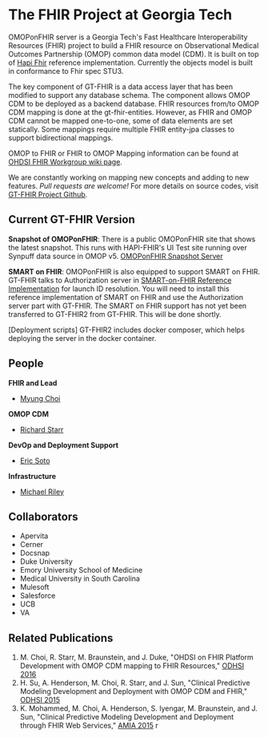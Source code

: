 # The FHIR Project at Georgia Tech

OMOPonFHIR server is a Georgia Tech's Fast Healthcare Interoperability Resources (FHIR) project to build a FHIR resource on Observational Medical Outcomes Partnership (OMOP) common data model (CDM). It is built on top of <a href="http://hapifhir.io">Hapi Fhir</a> reference implementation. Currently the objects model is built in conformance to Fhir spec STU3.

The key component of GT-FHIR is a data access layer that has been modified to support any database schema. The component allows OMOP CDM to be deployed as a backend database. FHIR resources from/to OMOP CDM mapping is done at the gt-fhir-entities. However, as FHIR and OMOP CDM cannot be mapped one-to-one, some of data elements are set statically. Some mappings require multiple FHIR entity-jpa classes to support bidirectional mappings. 

OMOP to FHIR or FHIR to OMOP Mapping information can be found at [OHDSI FHIR Workgroup wiki page](https://www.ohdsi.org/web/wiki/doku.php?id=projects:workgroups:mappings_between_ohdsi_cdm_and_fhir).

We are constantly working on mapping new concepts and adding to new features. *Pull requests are welcome!* For more details on source codes, visit [GT-FHIR Project Github](https://github.com/gt-health/GT-FHIR2).

## Current GT-FHIR Version
**Snapshot of OMOPonFHIR**: There is a public OMOPonFHIR site that shows the latest snapshot. This runs with HAPI-FHIR's UI Test site running over Synpuff data source in OMOP v5. [OMOPonFHIR Snapshot Server](https://apps.hdap.gatech.edu/gt-fhir/tester/) 

**SMART on FHIR**: OMOPonFHIR is also equipped to support SMART on FHIR. GT-FHIR talks to Authorization server in [SMART-on-FHIR Reference Implementation](https://github.com/smart-on-fhir/installer) for launch ID resolution. You will need to install this reference implementation of SMART on FHIR and use the Authorization server part with GT-FHIR. The SMART on FHIR support has not yet been transferred to GT-FHIR2 from GT-FHIR. This will be done shortly.

[Deployment scripts] GT-FHIR2 includes docker composer, which helps deploying the server in the docker container.

## People
**FHIR and Lead** 
 * [Myung Choi](https://github.com/myungchoi)

**OMOP CDM**
 * [Richard Starr](https://github.com/orgs/gt-health/people/rstarr7)

**DevOp and Deployment Support**
 * [Eric Soto](https://github.com/soto14)
 
**Infrastructure**
 * [Michael Riley](https://github.com/MikeRileyGTRI)
 
## Collaborators
 * Apervita
 * Cerner
 * Docsnap
 * Duke University
 * Emory University School of Medicine
 * Medical University in South Carolina
 * Mulesoft
 * Salesforce
 * UCB
 * VA 
 
## Related Publications
 1. M. Choi, R. Starr, M. Braunstein, and J. Duke, "OHDSI on FHIR Platform Development with OMOP CDM mapping to FHIR Resources," [ODHSI 2016](http://www.ohdsi.org/web/wiki/lib/exe/fetch.php?media=resources:ohdsionfhir_gatech.pdf)
 2. H. Su, A. Henderson, M. Choi, R. Starr, and J. Sun, "Clinical Predictive Modeling Development and Deployment with OMOP CDM and FHIR," [ODHSI 2015](http://www.ohdsi.org/web/wiki/lib/exe/fetch.php?media=resources:gt_ohdsi-abs-final.pdf)
 3. K. Mohammed, M. Choi, A. Henderson, S. Iyengar, M. Braunstein, and J. Sun, "Clinical Predictive Modeling Development and Deployment through FHIR Web Services," [AMIA 2015](https://knowledge.amia.org/59310-amia-1.2741865/t004-1.2745466/f004-1.2745467/2248709-1.2745684/2248709-1.2745685?qr=1)
r
